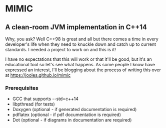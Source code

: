 # MIMIC

## A clean-room JVM implementation in C++14

Why, you ask? Well C++98 is great and all but there comes a time in every developer's life when they need to knuckle down and catch up to current standards. I needed a project to work on and this is it!

I have no expectations that this will work or that it'll be good, but it's an educational tool so let's see what happens. As some people I know have expressed an interest, I'll be blogging about the process of writing this over at https://jooles.github.io/mimic

### Prerequisites
* GCC that supports --std=c++14
* libpthread (for tests)
* Doxygen (optional - if generated documentation is required)
* pdflatex (optional - if pdf documentation is required)
* Dot (optional - if diagrams in documentation are required)
